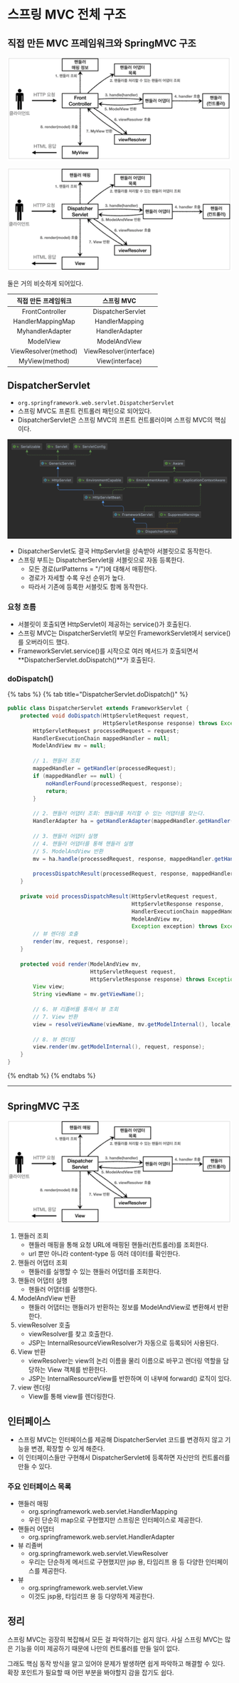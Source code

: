 # 스프링 MVC 전체 구조

## 직접 만든 MVC 프레임워크와 SpringMVC 구조

![](../../.gitbook/assets/kimyounghan-spring-mvc/05/screenshot%202022-02-13%20오전%2011.40.18.png)

![](../../.gitbook/assets/kimyounghan-spring-mvc/05/screenshot%202022-02-13%20오전%2011.40.25.png)

둘은 거의 비슷하게 되어있다.

|     직접 만든 프레임워크      |         스프링 MVC         |
|:--------------------:|:-----------------------:|
|   FrontController    |    DispatcherServlet    |
|  HandlerMappingMap   |     HandlerMapping      |
|   MyhandlerAdapter   |     HandlerAdapter      |
|      ModelView       |      ModelAndView       |
| ViewResolver(method) | ViewResolver(interface) |
|    MyView(method)    |     View(interface)     |

## DispatcherServlet

- `org.springframework.web.servlet.DispatcherServlet`
- 스프링 MVC도 프론트 컨트롤러 패턴으로 되어있다.
- DispatcherServlet은 스프링 MVC의 프론트 컨트롤러이며 스프링 MVC의 핵심이다.

![](../../.gitbook/assets/kimyounghan-spring-mvc/05/DispatcherServlet.png)

- DispatcherServlet도 결국 HttpServlet을 상속받아 서블릿으로 동작한다.
- 스프링 부트는 DispatcherServlet을 서블릿으로 자동 등록한다.
    - 모든 경로(urlPatterns = "/")에 대해서 매핑한다.
    - 경로가 자세할 수록 우선 순위가 높다.
    - 따라서 기존에 등록한 서블릿도 함께 동작한다.

### 요청 흐름

- 서블릿이 호출되면 HttpServlet이 제공하는 service()가 호출된다.
- 스프링 MVC는 DispatcherServlet의 부모인 FrameworkServlet에서 service()를 오버라이드 했다.
- FrameworkServlet.service()를 시작으로 여러 메서드가 호출되면서 **DispatcherServlet.doDispatch()**가 호출된다.

### doDispatch()

{% tabs %} {% tab title="DispatcherServlet.doDispatch()" %}

```java
public class DispatcherServlet extends FrameworkServlet {
    protected void doDispatch(HttpServletRequest request,
                              HttpServletResponse response) throws Exception {
        HttpServletRequest processedRequest = request;
        HandlerExecutionChain mappedHandler = null;
        ModelAndView mv = null;

        // 1. 핸들러 조회
        mappedHandler = getHandler(processedRequest);
        if (mappedHandler == null) {
            noHandlerFound(processedRequest, response);
            return;
        }

        // 2. 핸들러 어댑터 조회: 핸들러를 처리할 수 있는 어댑터를 찾는다.
        HandlerAdapter ha = getHandlerAdapter(mappedHandler.getHandler());

        // 3. 핸들러 어댑터 실행
        // 4. 핸들러 어댑터를 통해 핸들러 실행
        // 5. ModelAndView 반환
        mv = ha.handle(processedRequest, response, mappedHandler.getHandler());

        processDispatchResult(processedRequest, response, mappedHandler, mv, dispatchException);
    }

    private void processDispatchResult(HttpServletRequest request,
                                       HttpServletResponse response,
                                       HandlerExecutionChain mappedHandler,
                                       ModelAndView mv,
                                       Exception exception) throws Exception {
        // 뷰 렌더링 호출
        render(mv, request, response);
    }

    protected void render(ModelAndView mv,
                          HttpServletRequest request,
                          HttpServletResponse response) throws Exception {
        View view;
        String viewName = mv.getViewName();

        // 6. 뷰 리졸버를 통해서 뷰 조회
        // 7. View 반환
        view = resolveViewName(viewName, mv.getModelInternal(), locale, request);

        // 8. 뷰 렌더링
        view.render(mv.getModelInternal(), request, response);
    }
}
```

{% endtab %} {% endtabs %}

---

## SpringMVC 구조

![](../../.gitbook/assets/kimyounghan-spring-mvc/05/screenshot%202022-02-13%20오전%2011.40.25.png)

1. 핸들러 조회
    - 핸들러 매핑을 통해 요청 URL에 매핑된 핸들러(컨트롤러)를 조회한다.
    - url 뿐만 아니라 content-type 등 여러 데이터를 확인한다.
2. 핸들러 어댑터 조회
    - 핸들러를 실행할 수 있는 핸들러 어댑터를 조회한다.
3. 핸들러 어댑터 실행
    - 핸들러 어댑터를 실행한다.
4. ModelAndView 반환
    - 핸들러 어댑터는 핸들러가 반환하는 정보를 ModelAndView로 변환해서 반환한다.
5. viewResolver 호출
    - viewResolver를 찾고 호출한다.
    - JSP는 InternalResourceViewResolver가 자동으로 등록되어 사용된다.
6. View 반환
    - viewResolver는 view의 논리 이름을 물리 이름으로 바꾸고 렌더링 역할을 담당하는 View 객체를 반환한다.
    - JSP는 InternalResourceView를 반한하며 이 내부에 forward() 로직이 있다.
7. view 렌더링
    - View를 통해 view를 렌더링한다.

## 인터페이스

- 스프링 MVC는 인터페이스를 제공해 DispatcherServlet 코드를 변경하지 않고 기능을 변경, 확장할 수 있게 해준다.
- 이 인터페이스들만 구현해서 DispatcherServlet에 등록하면 자신만의 컨트롤러를 만들 수 있다.

### 주요 인터페이스 목록

- 핸들러 매핑
    - org.springframework.web.servlet.HandlerMapping
    - 우린 단순히 map으로 구현했지만 스프링은 인터페이스로 제공한다.
- 핸들러 어댑터
    - org.springframework.web.servlet.HandlerAdapter
- 뷰 리졸버
    - org.springframework.web.servlet.ViewResolver
    - 우리는 단순하게 메서드로 구현했지만 jsp 용, 타임리프 용 등 다양한 인터페이스를 제공한다.
- 뷰
    - org.springframework.web.servlet.View
    - 이것도 jsp용, 타임리프 용 등 다양하게 제공한다.

## 정리

스프링 MVC는 굉장히 복잡해서 모든 걸 파악하기는 쉽지 않다. 사실 스프링 MVC는 많은 기능을 이미 제공하기 때문에 나만의 컨트롤러를 만들 일이 없다.

그래도 핵심 동작 방식을 알고 있어야 문제가 발생하면 쉽게 파악하고 해결할 수 있다. 확장 포인트가 필요할 때 어떤 부분을 봐야할지 감을 잡기도 쉽다.
